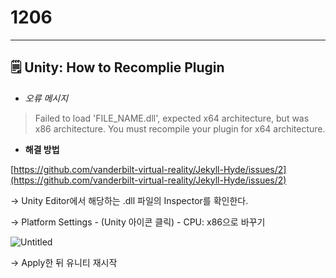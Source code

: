 # 1206

---

## 🗒️ Unity: How to Recomplie Plugin

- *오류 메시지*

> Failed to load 'FILE_NAME.dll', expected x64 architecture, but was x86 architecture. You must recompile your plugin for x64 architecture.
> 

- **해결 방법**

[https://github.com/vanderbilt-virtual-reality/Jekyll-Hyde/issues/2](https://github.com/vanderbilt-virtual-reality/Jekyll-Hyde/issues/2)

→ Unity Editor에서 해당하는 .dll 파일의 Inspector를 확인한다.

→ Platform Settings - (Unity 아이콘 클릭) - CPU:  x86으로 바꾸기

![Untitled](1206%2032f3e900d86b483d9eff28af3fd6a56e/Untitled.png)

→ Apply한 뒤 유니티 재시작